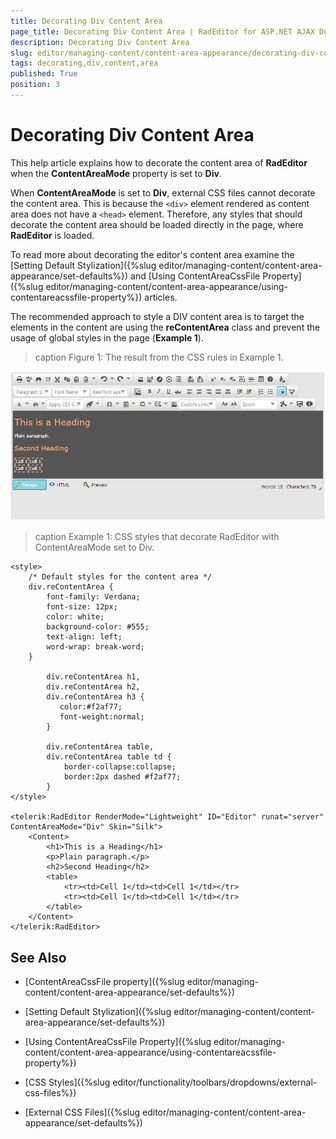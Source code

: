```yaml
---
title: Decorating Div Content Area
page_title: Decorating Div Content Area | RadEditor for ASP.NET AJAX Documentation
description: Decorating Div Content Area
slug: editor/managing-content/content-area-appearance/decorating-div-contentareamode
tags: decorating,div,content,area
published: True
position: 3
---
```


# Decorating Div Content Area

This help article explains how to decorate the content area of **RadEditor** when the **ContentAreaMode** property is set to **Div**.

When **ContentAreaMode** is set to **Div**, external CSS files cannot decorate the content area. This is because the `<div>` element rendered as content area does not have a `<head>` element. Therefore, any styles that should decorate the content area should be loaded directly in the page, where **RadEditor** is loaded.

To read more about decorating the editor's content area examine the [Setting Default Stylization]({%slug editor/managing-content/content-area-appearance/set-defaults%}) and [Using ContentAreaCssFile Property]({%slug editor/managing-content/content-area-appearance/using-contentareacssfile-property%}) articles. 

The recommended approach to style a DIV content area is to target the elements in the content are using the **reContentArea** class and prevent the usage of global styles in the page (**Example 1**).

>caption Figure 1: The result from the CSS rules in Example 1.

![](images/contentarea-div-decoration.png)

>caption Example 1: CSS styles that decorate RadEditor with ContentAreaMode set to Div.

````ASP.NET 
<style>
    /* Default styles for the content area */
    div.reContentArea {
        font-family: Verdana;
        font-size: 12px;
        color: white;
        background-color: #555;
        text-align: left;
        word-wrap: break-word;
    }

        div.reContentArea h1,
        div.reContentArea h2,
        div.reContentArea h3 {
           color:#f2af77;
           font-weight:normal;
        }

        div.reContentArea table,
        div.reContentArea table td {
            border-collapse:collapse;
            border:2px dashed #f2af77;
        }
</style>

<telerik:RadEditor RenderMode="Lightweight" ID="Editor" runat="server" ContentAreaMode="Div" Skin="Silk">
    <Content>
        <h1>This is a Heading</h1>
        <p>Plain paragraph.</p>
        <h2>Second Heading</h2>
        <table>
            <tr><td>Cell 1</td><td>Cell 1</td></tr>
            <tr><td>Cell 1</td><td>Cell 1</td></tr>
        </table>
    </Content>
</telerik:RadEditor>

````



## See Also

* [ContentAreaCssFile property]({%slug editor/managing-content/content-area-appearance/set-defaults%})

* [Setting Default Stylization]({%slug editor/managing-content/content-area-appearance/set-defaults%})

* [Using ContentAreaCssFile Property]({%slug editor/managing-content/content-area-appearance/using-contentareacssfile-property%})

* [CSS Styles]({%slug editor/functionality/toolbars/dropdowns/external-css-files%})

* [External CSS Files]({%slug editor/managing-content/content-area-appearance/set-defaults%})
